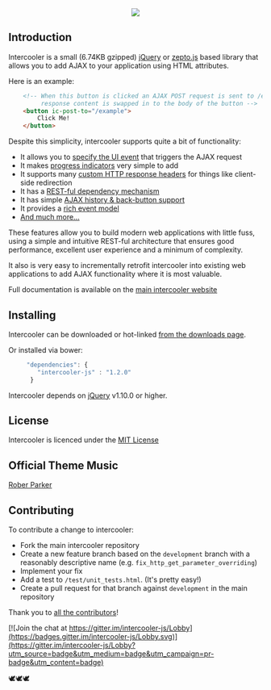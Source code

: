 <center>
  <img src="http://i.imgur.com/CQh4tnm.png">
</center>

## Introduction

Intercooler is a small (6.74KB gzipped) [jQuery](https://jquery.com/) or [zepto.js](http://intercoolerjs.org/docs.html#zepto) based library that allows you to add AJAX to 
your application using HTML attributes.

Here is an example:

```html
    <!-- When this button is clicked an AJAX POST request is sent to /example and the 
         response content is swapped in to the body of the button -->
    <button ic-post-to="/example">
        Click Me!
    </button>
```

Despite this simplicity, intercooler supports quite a bit of functionality:

* It allows you to [specify the UI event](http://intercoolerjs.org/docs.html#triggers) that triggers the AJAX request
* It makes [progress indicators](http://intercoolerjs.org/docs.html#progress) very simple to add
* It supports many [custom HTTP response headers](http://intercoolerjs.org/docs.html#responses) for things like client-side redirection
* It has a [REST-ful dependency mechanism](http://intercoolerjs.org/docs.html#dependencies)
* It has simple [AJAX history & back-button support](http://intercoolerjs.org/docs.html#history)
* It provides a [rich event model](http://intercoolerjs.org/docs.html#events)
* [And much more...](http://intercoolerjs.org/docs.html)

These features allow you to build modern web applications with little fuss, using a simple and intuitive REST-ful architecture that ensures good performance, excellent user experience and a minimum of complexity.

It also is very easy to incrementally retrofit intercooler into existing web applications to add AJAX functionality where
it is most valuable.

Full documentation is available on the [main intercooler website](http://intercoolerjs.org/)

## Installing

Intercooler can be downloaded or hot-linked [from the downloads page](http://intercoolerjs.org/download.html).

Or installed via bower:

```javascript
     "dependencies": {
        "intercooler-js" : "1.2.0"
      }
```

Intercooler depends on [jQuery](https://jquery.com/) v1.10.0 or higher.

## License

Intercooler is licenced under the [MIT License](https://raw.githubusercontent.com/LeadDyno/intercooler-js/master/LICENSE)

## Official Theme Music

[Rober Parker](https://robertparkerofficial.bandcamp.com/)

## Contributing

To contribute a change to intercooler:

* Fork the main intercooler repository
* Create a new feature branch based on the `development` branch with a reasonably descriptive name (e.g. `fix_http_get_parameter_overriding`)
* Implement your fix
* Add a test to `/test/unit_tests.html`.  (It's pretty easy!)
* Create a pull request for that branch against `development` in the main repository

Thank you to [all the contributors](https://github.com/LeadDyno/intercooler-js/graphs/contributors)!

[![Join the chat at https://gitter.im/intercooler-js/Lobby](https://badges.gitter.im/intercooler-js/Lobby.svg)](https://gitter.im/intercooler-js/Lobby?utm_source=badge&utm_medium=badge&utm_campaign=pr-badge&utm_content=badge)

🕊️🕊️🕊️
